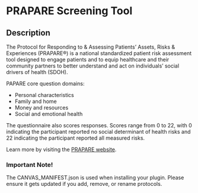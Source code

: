 # PRAPARE Screening Tool

## Description

The Protocol for Responding to & Assessing Patients’ Assets, Risks & Experiences (PRAPARE®) is a national standardized patient risk assessment tool designed to engage patients and to equip healthcare and their community partners to better understand and act on individuals’ social drivers of health (SDOH).

PAPARE core question domains:
- Personal characteristics
- Family and home
- Money and resources
- Social and emotional health

The questionnaire also scores responses. Scores range from 0 to 22, with 0 indicating the participant reported no social determinant of health risks and 22 indicating the participant reported all measured risks.

Learn more by visiting the [PRAPARE website](https://prapare.org/).

### Important Note!

The CANVAS_MANIFEST.json is used when installing your plugin. Please ensure it gets updated if you add, remove, or rename protocols.
